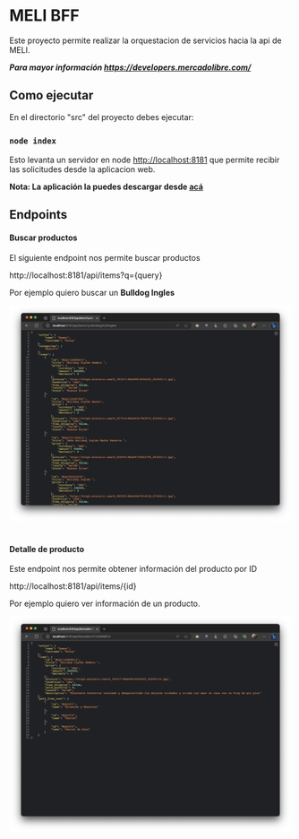 # MELI BFF

Este proyecto permite realizar la orquestacion de servicios hacia la api de MELI.

***Para mayor información https://developers.mercadolibre.com/***

## Como ejecutar

En el directorio "src" del proyecto debes ejecutar:

### `node index`

Esto levanta un servidor en node [http://localhost:8181](http://localhost:8181) que permite recibir las solicitudes desde la aplicacion web.

**Nota: La aplicación la puedes descargar desde [acá](https://github.com/ramonchop/meli_reactjs)**



## Endpoints

#### Buscar productos


El siguiente endpoint nos permite buscar productos

http://localhost:8181/api/items?q={query}

Por ejemplo quiero buscar un **Bulldog Ingles**

![image info](./screenshots/ss-search.png)

#

#### Detalle de producto

Este endpoint nos permite obtener información del producto por ID

http://localhost:8181/api/items/{id}

Por ejemplo quiero ver información de un producto.

![image info](./screenshots/ss-detail.png)
